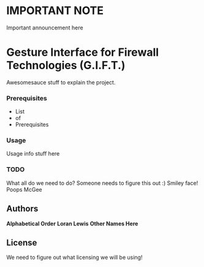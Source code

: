 # IMPORTANT NOTE #
Important announcement here

# Gesture Interface for Firewall Technologies (G.I.F.T.)

Awesomesauce stuff to explain the project.

### Prerequisites

- List
- of
- Prerequisites

### Usage

Usage info stuff here

### TODO
What all do we need to do?
Someone needs to figure this out :)
Smiley face!
Poops McGee

## Authors

**Alphabetical Order**
**Loran Lewis**
**Other Names Here**

## License
We need to figure out what licensing we will be using!
